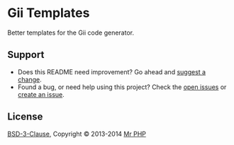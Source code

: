# Gii Templates

Better templates for the Gii code generator.


## Support

- Does this README need improvement?  Go ahead and [suggest a change](https://github.com/cornernote/gii-templates/edit/master/README.md).
- Found a bug, or need help using this project?  Check the [open issues](https://github.com/cornernote/gii-templates/issues) or [create an issue](https://github.com/cornernote/gii-templates/issues/new).


## License

[BSD-3-Clause](https://raw.github.com/cornernote/gii-templates/master/LICENSE), Copyright © 2013-2014 [Mr PHP](mailto:info@mrphp.com.au)
